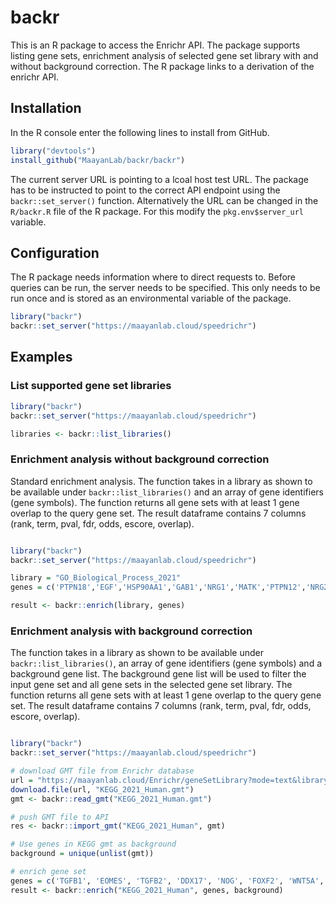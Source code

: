 # backr
This is an R package to access the Enrichr API. The package supports listing gene sets, enrichment analysis of selected gene set library with and without background correction. The R package links to a derivation of the enrichr API.

## Installation

In the R console enter the following lines to install from GitHub.
```R
library("devtools")
install_github("MaayanLab/backr/backr")
```

The current server URL is pointing to a lcoal host test URL. The package has to be instructed to point to the correct API endpoint using the `backr::set_server()` function. Alternatively the URL can be changed in the `R/backr.R` file of the R package. For this modify the `pkg.env$server_url` variable.

## Configuration

The R package needs information where to direct requests to. Before queries can be run, the server needs to be specified. This only needs to be run once and is stored as an environmental variable of the package.

```R
library("backr")
backr::set_server("https://maayanlab.cloud/speedrichr")
```

## Examples

### List supported gene set libraries

```R
library("backr")
backr::set_server("https://maayanlab.cloud/speedrichr")

libraries <- backr::list_libraries()
```

### Enrichment analysis without background correction

Standard enrichment analysis. The function takes in a library as shown to be available under `backr::list_libraries()` and an array of gene identifiers (gene symbols). The function returns all gene sets with at least 1 gene overlap to the query gene set. The result dataframe contains 7 columns (rank, term, pval, fdr, odds, escore, overlap).

```R

library("backr")
backr::set_server("https://maayanlab.cloud/speedrichr")

library = "GO_Biological_Process_2021"
genes = c('PTPN18','EGF','HSP90AA1','GAB1','NRG1','MATK','PTPN12','NRG2','PTK6','PRKCA','ERBIN','EREG','BTC','NRG4','PIK3R1','PIK3CA','CDC37','GRB2','STUB1','HBEGF','GRB7')

result <- backr::enrich(library, genes)

```

### Enrichment analysis with background correction

The function takes in a library as shown to be available under `backr::list_libraries()`, an array of gene identifiers (gene symbols) and a background gene list. The background gene list will be used to filter the input gene set and all gene sets in the selected gene set library. The function returns all gene sets with at least 1 gene overlap to the query gene set. The result dataframe contains 7 columns (rank, term, pval, fdr, odds, escore, overlap).

```R

library("backr")
backr::set_server("https://maayanlab.cloud/speedrichr")

# download GMT file from Enrichr database
url = "https://maayanlab.cloud/Enrichr/geneSetLibrary?mode=text&libraryName=KEGG_2021_Human"
download.file(url, "KEGG_2021_Human.gmt")
gmt <- backr::read_gmt("KEGG_2021_Human.gmt")

# push GMT file to API
res <- backr::import_gmt("KEGG_2021_Human", gmt)

# Use genes in KEGG gmt as background
background = unique(unlist(gmt))

# enrich gene set
genes = c('TGFB1', 'EOMES', 'TGFB2', 'DDX17', 'NOG', 'FOXF2', 'WNT5A', 'HGF', 'HMGA2', 'HNRNPAB', 'PTPN18','EGF','HSP90AA1','GAB1','NRG1','MATK','PTPN12','NRG2','PTK6','PRKCA','ERBIN','EREG','BTC','NRG4','PIK3R1','PIK3CA','CDC37','GRB2','STUB1','HBEGF','GRB7')
result <- backr::enrich("KEGG_2021_Human", genes, background)

```
